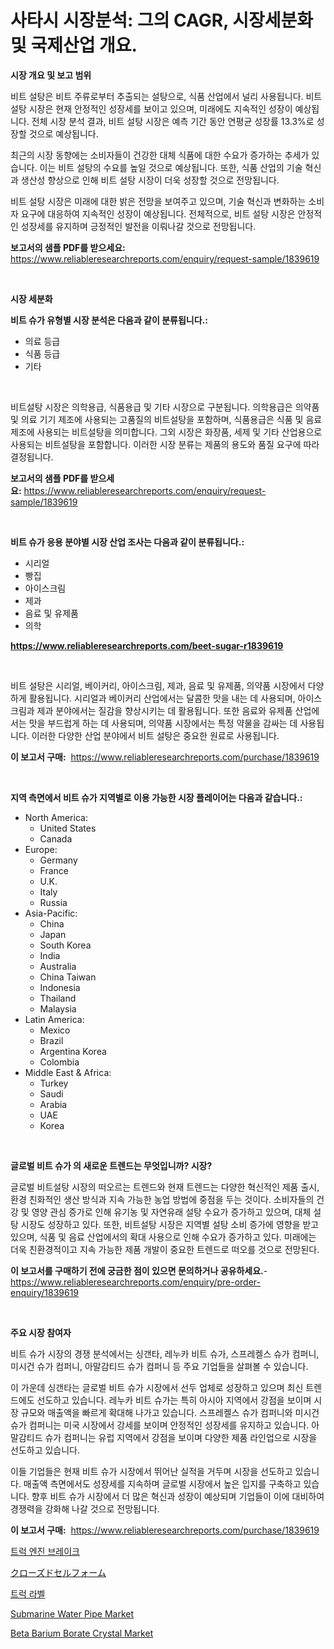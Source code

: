 <p><h1>사타시 시장분석: 그의 CAGR, 시장세분화 및 국제산업 개요.</h1></p><p><strong>시장 개요 및 보고 범위</strong></p>
<p><p>비트 설탕은 비트 주류로부터 추출되는 설탕으로, 식품 산업에서 널리 사용됩니다. 비트 설탕 시장은 현재 안정적인 성장세를 보이고 있으며, 미래에도 지속적인 성장이 예상됩니다. 전체 시장 분석 결과, 비트 설탕 시장은 예측 기간 동안 연평균 성장률 13.3%로 성장할 것으로 예상됩니다.</p><p>최근의 시장 동향에는 소비자들이 건강한 대체 식품에 대한 수요가 증가하는 추세가 있습니다. 이는 비트 설탕의 수요를 높일 것으로 예상됩니다. 또한, 식품 산업의 기술 혁신과 생산성 향상으로 인해 비트 설탕 시장이 더욱 성장할 것으로 전망됩니다.</p><p>비트 설탕 시장은 미래에 대한 밝은 전망을 보여주고 있으며, 기술 혁신과 변화하는 소비자 요구에 대응하여 지속적인 성장이 예상됩니다. 전체적으로, 비트 설탕 시장은 안정적인 성장세를 유지하며 긍정적인 발전을 이뤄나갈 것으로 전망됩니다.</p></p>
<p><strong>보고서의 샘플 PDF를 받으세요:</strong> <a href="https://www.reliableresearchreports.com/enquiry/request-sample/1839619">https://www.reliableresearchreports.com/enquiry/request-sample/1839619</a></p>
<p>&nbsp;</p>
<p><strong>시장 세분화</strong></p>
<p><strong>비트 슈가 유형별 시장 분석은 다음과 같이 분류됩니다.:</strong></p>
<p><ul><li>의료 등급</li><li>식품 등급</li><li>기타</li></ul></p>
<p>&nbsp;</p>
<p><p>비트설탕 시장은 의학용급, 식품용급 및 기타 시장으로 구분됩니다. 의학용급은 의약품 및 의료 기기 제조에 사용되는 고품질의 비트설탕을 포함하며, 식품용급은 식품 및 음료 제조에 사용되는 비트설탕을 의미합니다. 그외 시장은 화장품, 세제 및 기타 산업용으로 사용되는 비트설탕을 포함합니다. 이러한 시장 분류는 제품의 용도와 품질 요구에 따라 결정됩니다.</p></p>
<p><strong>보고서의 샘플 PDF를 받으세요:</strong>&nbsp;<a href="https://www.reliableresearchreports.com/enquiry/request-sample/1839619">https://www.reliableresearchreports.com/enquiry/request-sample/1839619</a></p>
<p>&nbsp;</p>
<p><strong> 비트 슈가 응용 분야별 시장 산업 조사는 다음과 같이 분류됩니다.:</strong></p>
<p><ul><li>시리얼</li><li>빵집</li><li>아이스크림</li><li>제과</li><li>음료 및 유제품</li><li>의학</li></ul></p>
<p><strong><a href="https://www.reliableresearchreports.com/beet-sugar-r1839619">https://www.reliableresearchreports.com/beet-sugar-r1839619</a></strong></p>
<p>&nbsp;</p>
<p><p>비트 설탕은 시리얼, 베이커리, 아이스크림, 제과, 음료 및 유제품, 의약품 시장에서 다양하게 활용됩니다. 시리얼과 베이커리 산업에서는 달콤한 맛을 내는 데 사용되며, 아이스크림과 제과 분야에서는 질감을 향상시키는 데 활용됩니다. 또한 음료와 유제품 산업에서는 맛을 부드럽게 하는 데 사용되며, 의약품 시장에서는 특정 약물을 감싸는 데 사용됩니다. 이러한 다양한 산업 분야에서 비트 설탕은 중요한 원료로 사용됩니다.</p></p>
<p><strong>이 보고서 구매:</strong>&nbsp; <a href="https://www.reliableresearchreports.com/purchase/1839619">https://www.reliableresearchreports.com/purchase/1839619</a></p>
<p>&nbsp;</p>
<p><strong>지역 측면에서 비트 슈가 지역별로 이용 가능한 시장 플레이어는 다음과 같습니다.:</strong></p>
<p><ul>
    <li>
        North America:
        <ul>
            <li>United States</li>
            <li>Canada</li>
        </ul>
    </li>
    <li>
        Europe:
        <ul>
            <li>Germany</li>
            <li>France</li>
            <li>U.K.</li>
            <li>Italy</li>
            <li>Russia</li>
        </ul>
    </li>
    <li>
        Asia-Pacific:
        <ul>
            <li>China</li>
            <li>Japan</li>
            <li>South Korea</li>
            <li>India</li>
            <li>Australia</li>
            <li>China Taiwan</li>
            <li>Indonesia</li>
            <li>Thailand</li>
            <li>Malaysia</li>
        </ul>
    </li>
    <li>
        Latin America:
        <ul>
            <li>Mexico</li>
            <li>Brazil</li>
            <li>Argentina Korea</li>
            <li>Colombia</li>
        </ul>
    </li>
    <li>
        Middle East & Africa:
        <ul>
            <li>Turkey</li>
            <li>Saudi</li>
            <li>Arabia</li>
            <li>UAE</li>
            <li>Korea</li>
        </ul>
    </li>
    </ul></p>
<p>&nbsp;</p>
<p><strong>글로벌 비트 슈가 의 새로운 트렌드는 무엇입니까? 시장?</strong></p>
<p><p>글로벌 비트설탕 시장의 떠오르는 트렌드와 현재 트렌드는 다양한 혁신적인 제품 출시, 환경 친화적인 생산 방식과 지속 가능한 농업 방법에 중점을 두는 것이다. 소비자들의 건강 및 영양 관심 증가로 인해 유기농 및 자연유래 설탕 수요가 증가하고 있으며, 대체 설탕 시장도 성장하고 있다. 또한, 비트설탕 시장은 지역별 설탕 소비 증가에 영향을 받고 있으며, 식품 및 음료 산업에서의 확대 사용으로 인해 수요가 증가하고 있다. 미래에는 더욱 친환경적이고 지속 가능한 제품 개발이 중요한 트렌드로 떠오를 것으로 전망된다.</p></p>
<p><strong>이 보고서를 구매하기 전에 궁금한 점이 있으면 문의하거나 공유하세요.</strong>- <a href="https://www.reliableresearchreports.com/enquiry/pre-order-enquiry/1839619">https://www.reliableresearchreports.com/enquiry/pre-order-enquiry/1839619</a></p>
<p>&nbsp;</p>
<p><strong>주요 시장 참여자</strong></p>
<p><p>비트 슈가 시장의 경쟁 분석에서는 싱갠타, 레누카 비트 슈가, 스프레켈스 슈가 컴퍼니, 미시건 슈가 컴퍼니, 아말감티드 슈가 컴퍼니 등 주요 기업들을 살펴볼 수 있습니다. </p><p>이 가운데 싱갠타는 글로벌 비트 슈가 시장에서 선두 업체로 성장하고 있으며 최신 트렌드에도 선도하고 있습니다. 레누카 비트 슈가는 특히 아시아 지역에서 강점을 보이며 시장 규모와 매출액을 빠르게 확대해 나가고 있습니다. 스프레켈스 슈가 컴퍼니와 미시건 슈가 컴퍼니는 미국 시장에서 강세를 보이며 안정적인 성장세를 유지하고 있습니다. 아말감티드 슈가 컴퍼니는 유럽 지역에서 강점을 보이며 다양한 제품 라인업으로 시장을 선도하고 있습니다.</p><p>이들 기업들은 현재 비트 슈가 시장에서 뛰어난 실적을 거두며 시장을 선도하고 있습니다. 매출액 측면에서도 성장세를 지속하며 글로벌 시장에서 높은 입지를 구축하고 있습니다. 향후 비트 슈가 시장에서 더 많은 혁신과 성장이 예상되며 기업들이 이에 대비하여 경쟁력을 강화해 나갈 것으로 전망됩니다.</p></p>
<p><strong>이 보고서 구매:</strong>&nbsp;&nbsp;<a href="https://www.reliableresearchreports.com/purchase/1839619">https://www.reliableresearchreports.com/purchase/1839619</a></p>
<p><p><a href="https://github.com/GabrielBlanda5656/Market-Research-Report-List-1/blob/main/815497822611.md">트럭 엔진 브레이크</a></p><p><a href="https://github.com/EstelWisozk1/Market-Research-Report-List-1/blob/main/476251424577.md">クローズドセルフォーム</a></p><p><a href="https://github.com/vsckjg50460/Market-Research-Report-List-1/blob/main/381292522610.md">트럭 라벨</a></p><p><a href="https://issuu.com/reportprime-2/docs/submarine-water-pipe-market-size-2030.pptx">Submarine Water Pipe Market</a></p><p><a href="https://issuu.com/reportprime-2/docs/beta-barium-borate-crystal-market-size-2030.pptx">Beta Barium Borate Crystal Market</a></p></p>
